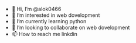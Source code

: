 - 👋 Hi, I’m @alok0466
- 👀 I’m interested in web dovelopment 
- 🌱 I’m currently learning python
- 💞️ I’m looking to collaborate on web dovelopment
- 📫 How to reach me linkdin 

<!---
alok0466/alok0466 is a ✨ special ✨ repository because its `README.md` (this file) appears on your GitHub profile.
You can click the Preview link to take a look at your changes.
--->
